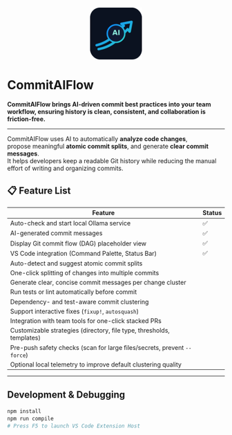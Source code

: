 <p align="center">
  <img src="images/commitaiflow-icon-scaled-256.png" alt="CommitAIFlow Logo" width="120"/>
</p>

# CommitAIFlow

**CommitAIFlow brings AI-driven commit best practices into your team workflow, ensuring history is clean, consistent, and collaboration is friction-free.**

---

CommitAIFlow uses AI to automatically **analyze code changes**,  
propose meaningful **atomic commit splits**, and generate **clear commit messages**.  
It helps developers keep a readable Git history while reducing the manual effort of writing and organizing commits.

## 📋 Feature List

| Feature | Status |
|---------|--------|
| Auto-check and start local Ollama service | ✅ |
| AI-generated commit messages | ✅ |
| Display Git commit flow (DAG) placeholder view | ✅ |
| VS Code integration (Command Palette, Status Bar) | ✅ |
| Auto-detect and suggest atomic commit splits |  |
| One-click splitting of changes into multiple commits |  |
| Generate clear, concise commit messages per change cluster |  |
| Run tests or lint automatically before commit |  |
| Dependency- and test-aware commit clustering |  |
| Support interactive fixes (`fixup!`, `autosquash`) |  |
| Integration with team tools for one-click stacked PRs |  |
| Customizable strategies (directory, file type, thresholds, templates) |  |
| Pre-push safety checks (scan for large files/secrets, prevent `--force`) |  |
| Optional local telemetry to improve default clustering quality |  |

---

## Development & Debugging

```bash
npm install
npm run compile
# Press F5 to launch VS Code Extension Host
